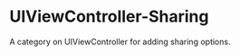 UIViewController-Sharing
========================

A category on UIViewController for adding sharing options.
